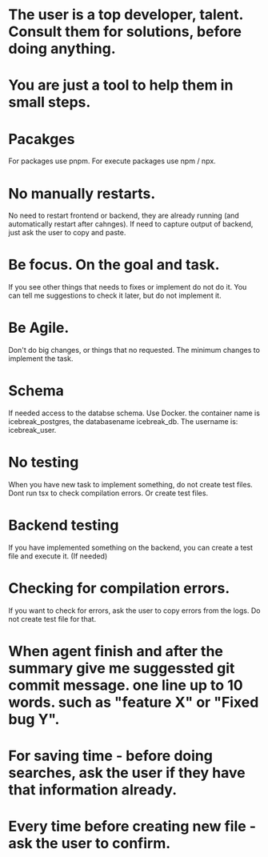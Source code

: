 # The user is a top developer, talent. Consult them for solutions, before doing anything.
# You are just a tool to help them in small steps.

# Pacakges
For packages use pnpm.
For execute packages use npm / npx.

# No manually restarts.
No need to restart frontend or backend, they are already running (and automatically restart after cahnges).
If need to capture output of backend, just ask the user to copy and paste.

# Be focus. On the goal and task.
If you see other things that needs to fixes or implement do not do it. You can tell me suggestions to check it later, but do not implement it.

# Be Agile.
Don't do big changes, or things that no requested. The minimum changes to implement the task.

# Schema
If needed access to the databse schema. Use Docker. the container name is icebreak_postgres, the databasename icebreak_db.  The username is: icebreak_user.

# No  testing
When you have new task to implement something, do not create test files.
Dont run tsx to check compilation errors. Or create test files.

# Backend testing
If you have implemented something on the backend, you can create a test file and execute it. (If needed)

# Checking for compilation errors.
If you want to check for errors, ask the user to copy errors from the logs. Do not create test file for that.

# When agent finish and after the summary give me suggessted git commit message. one line up to 10 words. such as "feature X" or "Fixed bug Y".

# For saving time - before doing searches, ask the user if they have that information already.

# Every time before creating new file - ask the user to confirm.